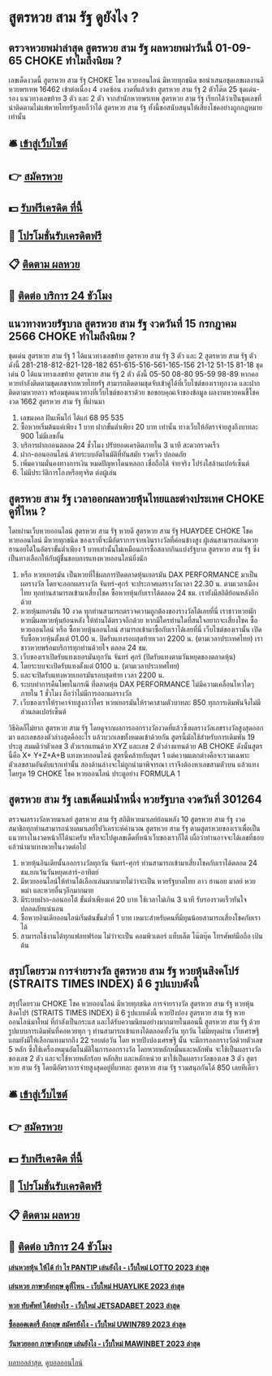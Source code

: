 # สูตรหวย สาม รัฐ ดูยังไง ?
## ตรวจหวยพม่าล่าสุด สูตรหวย สาม รัฐ ผลหวยพม่าวันนี้ 01-09-65 CHOKE ทำไมถึงนิยม ?
เลขเด็ดงวดนี้ สูตรหวย สาม รัฐ CHOKE โชค หวยออนไลน์ มีหวยทุกชนิด ขอนำเสนอชุดเลขผลงานดี หวยพรเทพ 16462 เข้าต่อเนื่อง 4 งวดซ้อน งวดที่แล้วเข้า สูตรหวย สาม รัฐ 2 ตัวโต๊ด 25 ชุดเด่น-รอง แนวทางเลขท้าย 3 ตัว และ 2 ตัว จากสำนักหวยพรเทพ สูตรหวย สาม รัฐ เรียกได้ว่าเป็นชุดเลขที่น่าติดตามไม่แพ้หวยไทยรัฐเลยก็ว่าได้ สูตรหวย สาม รัฐ ทั้งนี้ขอสนับสนุนให้เสี่ยงโชคอย่างถูกกฎหมายเท่านั้น

## 🛎 [เข้าสู่เว็บไซต์](https://bit.ly/3BG5bNw)
## 👉 [สมัครหวย](https://bit.ly/3BG5bNw)
## 💵 [รับฟรีเครดิต ที่นี้](https://bit.ly/3C3mvgS)
## 👑 [โปรโมชั่นรับเครดิตฟรี](https://bit.ly/3C3mvgS)
## 📋 [ติดตาม ผลหวย](https://bit.ly/3C3mvgS)
## 📱 [ติดต่อ บริการ 24 ชัวโมง](https://bit.ly/3C3mvgS)

## แนวทางหวยรัฐบาล สูตรหวย สาม รัฐ งวดวันที่ 15 กรกฎาคม 2566 CHOKE ทำไมถึงนิยม ?
ชุดเด่น สูตรหวย สาม รัฐ 1 ได้แนวทางเลขท้าย สูตรหวย สาม รัฐ 3 ตัว และ 2 สูตรหวย สาม รัฐ ตัว ดังนี้
281-218-812-821-128-182
651-615-516-561-165-156
21-12
51-15
81-18
ชุดเด่น 0 ได้แนวทางเลขท้าย สูตรหวย สาม รัฐ 2 ตัว ดังนี้
05-50
08-80
95-59
98-89
หากคอหวยกำลังติดตามชุดเลขจากหวยไทยรัฐ สามารถติดตามชุดจับเข้าคู่ได้ที่เว็บไซต์ของเราทุกงวด และฝากติดตามหวยลาว พร้อมชุดแนวทางที่เว็บไซต์ของเราด้วย
ขอขอบคุณเจ้าของข้อมูล
ผลงานหวยคนชี้โชคงวด 1662 สูตรหวย สาม รัฐ ที่ผ่านมา

1. เลขมงคล ฝันเห็นไก่ ได้แก่ 68 95 535
2. ซื้อหวยเริ่มต้นแค่เพียง 1 บาท ฝากขั้นต่ำเพียง 20 บาท เท่านั้น ทางเว็บให้อัตราจ่ายสูงถึงบาทละ 900 ไม่มีเลขอั้น
3. บริการฝากถอนตลอด 24 ชั่วโมง ปรับยอดเครดิตภายใน 3 นาที สะดวกรวดเร็ว
4. ฝาก-ถอนออนไลน์ ด้วยระบบอัตโนมัติที่ทันสมัย รวดเร็ว ปลอดภัย
5. เพิ่มความมั่นคงทางการเงิน หมดปัญหาโดนหลอก เชื่อถือได้ จ่ายจริง โปร่งใสล้านเปอร์เซ็นต์
6. ไม่มีประวัติการโกงหรือทุจริต ต่อผู้เล่น

## สูตรหวย สาม รัฐ เวลาออกผลหวยหุ้นไทยและต่างประเทศ CHOKE ดูที่ไหน ?
โดยผ่านเว็บหวยออนไลน์ สูตรหวย สาม รัฐ หวยดี สูตรหวย สาม รัฐ HUAYDEE CHOKE โชค หวยออนไลน์ มีหวยทุกชนิด ของเราที่จะมีอัตราการจ่ายเงินรางวัลที่ค่อนข้างสูง ผู้เล่นสามารถเล่นหวยฮานอยได้ในอัตราขั้นต่ำเพียง 1 บาทเท่านั้นไม่เหมือนการซื้อสลากกินแบ่งรัฐบาล สูตรหวย สาม รัฐ ซึ่งเป็นทางเลือกให้กับผู้ชื่นชอบการแทงหวยออนไลน์ยิ่งนัก
1. หรือ หวยเยอรมัน เป็นหวยที่ใช้ผลการปิดตลาดหุ้นเยอรมัน DAX PERFORMANCE มาเป็นผลรางวัล โดยจะออกผลรางวัล จันทร์-ศุกร์ จะประกาศผลรางวัลเวลา 22.30 น. ตามเวลาเมืองไทย ทุกท่านสามารถเข้ามาเสี่ยงโชค ซื้อหวยหุ้นกับเราได้ตลอด 24 ชม. เรายังมีสถิติย้อนหลังอีกด้วย
2. หวยหุ้นเยอรมัน 10 งวด ทุกท่านสามารถตรวจความถูกต้องของรางวัลได้เลยที่นี่ เราชาวหวยมักหวยมีผลหวยหุ้นย้อนหลัง ให้ท่านได้ตรวจอีกด้วย หากมีใครท่านใดที่สนใจอยากจะเสี่ยงโชค ซื้อหวยออนไลน์ หรือ ซื้อหวยหุ้นออนไลน์ สามารถเข้ามาซื้อกับเราได้เลยที่นี่ เว็บไซต์ของเรานั้น เปิดรับซื้อหวยหุ้นตั้งแต่ 01.00 น. ปิดรับแทงรอบสุดท้ายเวลา 2200 น. (ตามเวลาประเทศไทย) เราชาวหวยพร้อมบริการทุกท่านด้วยใจ ตลอด 24 ชม.
3. เว็บของเราเปิดรับแทงเยอรมันทุกวัน จันทร์ ศุกร์ (ปิดรับแทงตามวันหยุดของตลาดหุ้น)
4. โดยระบบจะเปิดรับแทงตั้งแต่ 0100 น. (ตามเวลาประเทศไทย)
5. และจะปิดรับแทงหวยเยอรมันรอบสุดท้าย เวลา 2200 น.
6. ระบบทำการคืนโพยในกรณี ที่ตลาดหุ้น DAX PERFORMANCE ไม่มีความเคลื่อนไหวใดๆ ภายใน 1 ชั่วโมง ถือว่าไม่มีการออกผลรางวัล
7. เว็บของเราให้ราคาจ่ายสูงกว่าใคร หวยเยอรมันให้ราคาสามตัวบาทละ 850 ทุกการเดิมพันจึงไม่มีส่วนลดเปอร์เซ็นต์

วิธีคิดก็ไม่ยาก สูตรหวย สาม รัฐ โดยดูจากผลการออกรางวัลงวดที่แล้วซึ่งผลรางวัลเลขรางวัลสูงสุดออกมา และเลขสองตัวล่างสุดคืออะไร แล้วบวกเลขทั้งหมดเข้าด้วยกัน สูตรนี้มักใช้สำหรับการเดิมพัน 19 ประตู สมมติว่าตัวเลข 3 ตัวแรกแทนด้วย XYZ และเลข 2 ตัวล่างแทนด้วย AB CHOKE ดังนั้นสูตรนี้คือ X+ Y+Z+A+B แทงหวยออนไลน์
สูตรนี้คล้ายกับสูตร 1 แต่ความแตกต่างคือจะรวมเฉพาะตัวเลขสามอันดับแรกเท่านั้น สองด้านล่างจะไม่ถูกนำมาพิจารณา เราจึงต้องหาเลขสามตัวบน แล้วแทงโดยรูด 19 CHOKE โชค หวยออนไลน์ ประตูอย่าง FORMULA 1

## สูตรหวย สาม รัฐ เลขเด็ดแม่น้ำหนึ่ง หวยรัฐบาล งวดวันที่ 301264
ตรวจผลรางวัลหวยมาเลย์ สูตรหวย สาม รัฐ สถิติหวยมาเลย์ย้อนหลัง 10 สูตรหวย สาม รัฐ งวด สมาชิกทุกท่านสามารถนำผลมาเลย์ไปวิเคราะห์คำนวณ สูตรหวย สาม รัฐ ตามสูตรหวยของเราเพื่อเป็นแนวทางในงวดหน้าก็ได้นะครับ หรือจะไปดูเลขเด็ดที่หน้าเว็บของเราก็ได้ เผื่อว่าท่านอาจจะได้เลขที่ชอบ แล้วนำมาแทงหวยในงวดต่อไป
1. หวยหุ้นอินเดียนั้นออกรางวัลทุกวัน จันทร์-ศุกร์ ท่านสามารถเข้ามาเสี่ยงโชคกับเราได้ตลอด 24 ชม.ยกเว้นวันหยุดเสาร์-อาทิตย์
2. มีหวยออนไลน์ให้ท่านได้เลือกเล่นมากมายไม่ว่าจะเป็น หวยรัฐบาลไทย ลาว ฮานอย มาลย์ หวยพม่า และหวยอื่นๆอีกมากมาย
3. มีระบบฝาก-ถอนออโต้ ขั้นต่ำเพียงแค่ 20 บาท ใช้เวลาไม่เกิน 3 นาที รับรองรวดเร็วทันใจ ปลอดภัยแน่นอน
4. ซื้อหวยอินเดียออนไลน์เริ่มต้นขั้นต่ำที่ 1 บาท เหมาะสำหรับคนที่มีทุนน้อยสามารถเสี่ยงโชคกับเราได้
5. สามารถใช้งานได้ทุกแฟลทฟร์อม ไม่ว่าจะเป็น คอมพิวเตอร์ แท็บเล็ต โน๊ตบุ๊ค โทรศัพท์มือถือ เป้นต้น

## สรุปโดยรวม การจ่ายรางวัล สูตรหวย สาม รัฐ หวยหุ้นสิงคโปร์ (STRAITS TIMES INDEX) มี 6 รูปแบบดังนี้
สรุปโดยรวม CHOKE โชค หวยออนไลน์ มีหวยทุกชนิด การจ่ายรางวัล สูตรหวย สาม รัฐ หวยหุ้นสิงคโปร์ (STRAITS TIMES INDEX) มี 6 รูปแบบดังนี้ หวยปิงปอง สูตรหวย สาม รัฐ หวยออนไลน์มาใหม่ ที่กำลังเป็นกระแส และได้รับความนิยมอย่างมากมายในตอนนี้ สูตรหวย สาม รัฐ ด้วยรูปแบบการเดิมพันที่คอหวยทุก ๆ ท่านสามารถเข้าแทงได้ตลอดทั้งวัน ทุกวัน ไม่มีหยุดผ่าน เว็บเศรษฐี แถมยังมีให้เลือกแทงมากถึง 22 รอบต่อวัน โดย หวยปิงปองเศรษฐี นั้น จะมีการออกรางวัลด้วยตัวเลข 5 หลัก ซึ่งใช้เครื่องหมุนอัตโนมัติในการออกรางวัล โดยหวยหลักหมื่นและหลักพัน จะใช้เป็นผลรางวัลของเลข 2 ตัว และจะใช้หวยหลักร้อย หลักสิบ และหลักหน่วย มาใช้เป็นผลรางวัลของเลข 3 ตัว สูตรหวย สาม รัฐ โดยมีอัตราการจ่ายสูงสุดอยู่ที่บาทละ สูตรหวย สาม รัฐ รวมสนุกกันได้ 850 เลยทีเดียว

## 🛎 [เข้าสู่เว็บไซต์](https://bit.ly/3BG5bNw)
## 👉 [สมัครหวย](https://bit.ly/3BG5bNw)
## 💵 [รับฟรีเครดิต ที่นี้](https://bit.ly/3C3mvgS)
## 👑 [โปรโมชั่นรับเครดิตฟรี](https://bit.ly/3C3mvgS)
## 📋 [ติดตาม ผลหวย](https://bit.ly/3C3mvgS)
## 📱 [ติดต่อ บริการ 24 ชัวโมง](https://bit.ly/3C3mvgS)

#### [เล่นหวยหุ้น ให้ได้ กํา ไร PANTIP เล่นยังไง - เว็บใหม่ LOTTO 2023 ล่าสุด](https://atom.io/themes/เล่นหวยหุ้น%20ให้ได้%20กํา%20ไร%20pantip%20เล่นยังไง%20-%20เว็บใหม่%20lotto%202023%20ล่าสุด)
#### [เล่นหวย ภาษาอังกฤษ ดูที่ไหน - เว็บใหม่ HUAYLIKE 2023 ล่าสุด](https://atom.io/themes/เล่นหวย%20ภาษาอังกฤษ%20ดูที่ไหน%20-%20เว็บใหม่%20huaylike%202023%20ล่าสุด)
#### [หวย ทับศัพท์ ได้อย่างไร - เว็บใหม่ JETSADABET 2023 ล่าสุด](https://atom.io/themes/หวย%20ทับศัพท์%20ได้อย่างไร%20-%20เว็บใหม่%20jetsadabet%202023%20ล่าสุด)
#### [ซื้อลอตเตอรี่ อังกฤษ สมัครยังไง - เว็บใหม่ UWIN789 2023 ล่าสุด](https://atom.io/themes/ซื้อลอตเตอรี่%20อังกฤษ%20สมัครยังไง%20-%20เว็บใหม่%20uwin789%202023%20ล่าสุด)
#### [วันหวยออก ภาษาอังกฤษ เล่นยังไง - เว็บใหม่ MAWINBET 2023 ล่าสุด](https://atom.io/themes/วันหวยออก%20ภาษาอังกฤษ%20เล่นยังไง%20-%20เว็บใหม่%20mawinbet%202023%20ล่าสุด)

[ผลบอลล่าสุด](https://siamsport.tv "ผลบอลล่าสุด"), [ดูบอลออนไลน์](https://siamsport.tv/ดูบอลสด "ดูบอลออนไลน์")